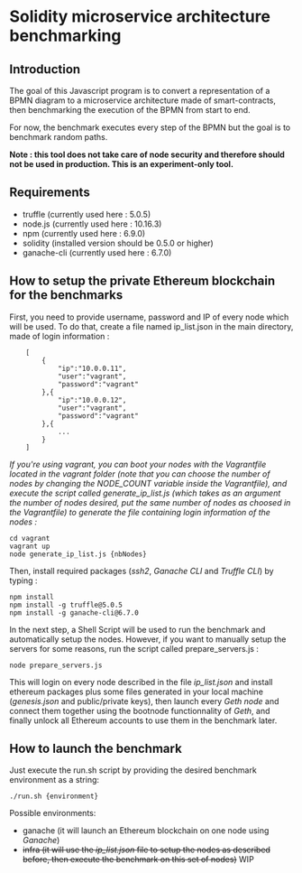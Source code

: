 # Solidity microservice architecture benchmarking

## Introduction

The goal of this Javascript program is to convert a representation of a BPMN diagram to a microservice architecture made of smart-contracts, then benchmarking the execution of the BPMN from start to end. 

For now, the benchmark executes every step of the BPMN but the goal is to benchmark random paths.

**Note : this tool does not take care of node security and therefore should not be used in production. This is an experiment-only tool.**

## Requirements

- truffle (currently used here : 5.0.5)
- node.js (currently used here : 10.16.3)
- npm (currently used here : 6.9.0)
- solidity (installed version should be 0.5.0 or higher)
- ganache-cli (currently used here : 6.7.0)

## How to setup the private Ethereum blockchain for the benchmarks

First, you need to provide username, password and IP of every node which will be used. To do that, create a file named ip_list.json in the main directory, made of login information :


```
    [
        {
            "ip":"10.0.0.11",
            "user":"vagrant",
            "password":"vagrant"
        },{
            "ip":"10.0.0.12",
            "user":"vagrant",
            "password":"vagrant"
        },{
            ...
        }
    ]
```

*If you're using vagrant, you can boot your nodes with the Vagrantfile located in the vagrant folder (note that you can choose the number of nodes by changing the NODE_COUNT variable inside the Vagrantfile), and execute the script called generate_ip_list.js (which takes as an argument the number of nodes desired, put the same number of nodes as choosed in the Vagrantfile) to generate the file containing login information of the nodes :*

```
cd vagrant
vagrant up
node generate_ip_list.js {nbNodes}
```

Then, install required packages (*ssh2*, *Ganache CLI* and *Truffle CLI*) by typing :

```
npm install
npm install -g truffle@5.0.5
npm install -g ganache-cli@6.7.0
```

In the next step, a Shell Script will be used to run the benchmark and automatically setup the nodes.
However, if you want to manually setup the servers for some reasons, run the script called prepare_servers.js :

```
node prepare_servers.js
```

This will login on every node described in the file *ip_list.json* and install ethereum packages plus some files generated in your local machine (*genesis.json* and public/private keys), then launch every *Geth node* and connect them together using the bootnode functionnality of *Geth*, and finally unlock all Ethereum accounts to use them in the benchmark later.

## How to launch the benchmark

Just execute the run.sh script by providing the desired benchmark environment as a string:

```
./run.sh {environment}
```

Possible environments:

- ganache (it will launch an Ethereum blockchain on one node using *Ganache*)
- <s>infra (it will use the *ip_list.json* file to setup the nodes as described before, then execute the benchmark on this set of nodes)</s> WIP